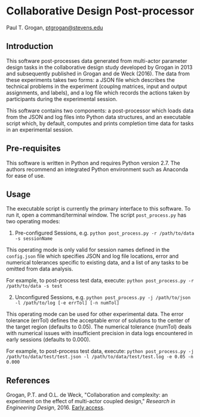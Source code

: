 # Collaborative Design Post-processor

Paul T. Grogan, [ptgrogan@stevens.edu](mailto:pgrogan@stevens.edu)

## Introduction

This software post-processes data generated from multi-actor parameter design tasks in the collaborative design study developed by Grogan in 2013 and subsequently published in Grogan and de Weck (2016). The data from these experiments takes two forms: a JSON file which describes the technical problems in the experiment (couplng matrices, input and output assignments, and labels), and a log file which records the actions taken by participants during the experimental session.

This software contains two components: a post-processor which loads data from the JSON and log files into Python data structures, and an executable script which, by default, computes and prints completion time data for tasks in an experimental session.

## Pre-requisites

This software is written in Python and requires Python version 2.7. The authors recommend an integrated Python environment such as Anaconda for ease of use.

## Usage

The executable script is currently the primary interface to this software. To run it, open a command/terminal window. The script `post_process.py` has two operating modes:

1. Pre-configured Sessions, e.g. `python post_process.py -r /path/to/data -s sessionName`

This operating mode is only valid for session names defined in the `config.json` file which specifies JSON and log file locations, error and numerical tolerances specific to existing data, and a list of any tasks to be omitted from data analysis.

For example, to post-process test data, execute:
`python post_process.py -r /path/to/data -s test`

2. Unconfigured Sessions, e.g. `python post_process.py -j /path/to/json -l /path/to/log [-e errTol] [-n numTol]`

This operating mode can be used for other experimental data. The error tolerance (errTol) defines the acceptable error of solutions to the center of the target region (defaults to 0.05). The numerical tolerance (numTol) deals with numerical issues with insufficient precision in data logs encountered in early sessions (defaults to 0.000).

For example, to post-process test data, execute:
`python post_process.py -j /path/to/data/test/test.json -l /path/to/data/test/test.log -e 0.05 -n 0.000`

## References

Grogan, P.T. and O.L. de Weck, "Collaboration and complexity: an experiment on the effect of multi-actor coupled design," *Research in Engineering Design*, 2016. [Early access](http://link.springer.com/article/10.1007%2Fs00163-016-0214-7).